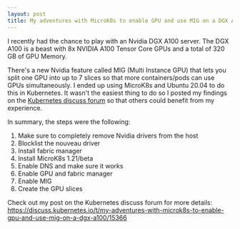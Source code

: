 ```yaml
---
layout: post
title: My adventures with MicroK8s to enable GPU and use MIG on a DGX A100
---
```


I recently had the chance to play with an Nvidia DGX A100 server. The DGX A100 is a beast with 8x NVIDIA A100 Tensor Core GPUs and a total of 320 GB of GPU Memory. 

There's a new Nvidia feature called MIG (Multi Instance GPU) that lets you split one GPU into up to 7 slices so that more containers/pods can use GPUs simultaneously. I ended up using MicroK8s and Ubuntu 20.04 to do this in Kubernetes. It wasn't the easiest thing to do so I posted my findings on the [Kubernetes discuss forum](https://discuss.kubernetes.io/t/my-adventures-with-microk8s-to-enable-gpu-and-use-mig-on-a-dgx-a100/15366) so that others could benefit from my experience.

In summary, the steps were the following:

 1. Make sure to completely remove Nvidia drivers from the host
 2. Blocklist the nouveau driver 
 3. Install fabric manager
 4. Install MicroK8s 1.21/beta 
 5. Enable DNS and make sure it works 
 6. Enable GPU and fabric manager 
 7. Enable MIG
 8. Create the GPU slices

Check out my post on the Kubernetes discuss forum for more details:
https://discuss.kubernetes.io/t/my-adventures-with-microk8s-to-enable-gpu-and-use-mig-on-a-dgx-a100/15366

